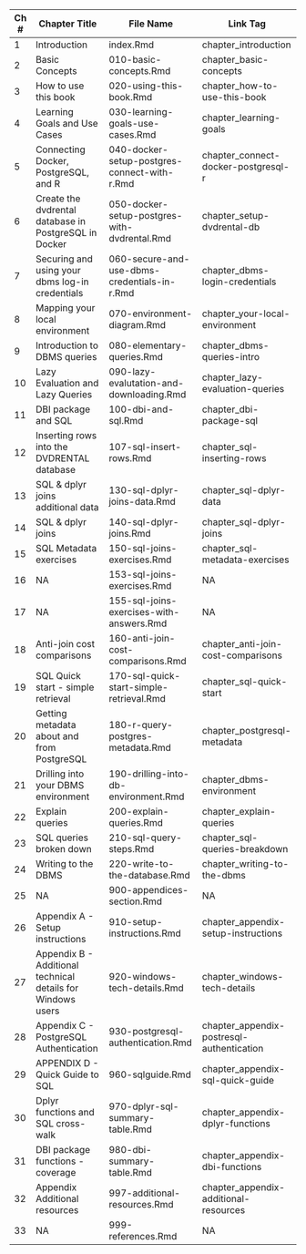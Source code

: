 |Ch # | Chapter Title | File Name | Link Tag|
|----|---------------------|---------------------|---------|
|1|Introduction|index.Rmd|chapter_introduction|
|2|Basic Concepts|010-basic-concepts.Rmd|chapter_basic-concepts|
|3|How to use this book |020-using-this-book.Rmd|chapter_how-to-use-this-book|
|4|Learning Goals and Use Cases |030-learning-goals-use-cases.Rmd|chapter_learning-goals|
|5|Connecting Docker, PostgreSQL, and R |040-docker-setup-postgres-connect-with-r.Rmd|chapter_connect-docker-postgresql-r|
|6|Create the dvdrental database in PostgreSQL in Docker |050-docker-setup-postgres-with-dvdrental.Rmd|chapter_setup-dvdrental-db|
|7|Securing and using your dbms log-in credentials |060-secure-and-use-dbms-credentials-in-r.Rmd|chapter_dbms-login-credentials|
|8|Mapping your local environment |070-environment-diagram.Rmd|chapter_your-local-environment|
|9|Introduction to DBMS queries |080-elementary-queries.Rmd|chapter_dbms-queries-intro|
|10|Lazy Evaluation and Lazy Queries |090-lazy-evalutation-and-downloading.Rmd|chapter_lazy-evaluation-queries|
|11|DBI package and SQL |100-dbi-and-sql.Rmd|chapter_dbi-package-sql|
|12|Inserting rows into the DVDRENTAL database |107-sql-insert-rows.Rmd|chapter_sql-inserting-rows|
|13|SQL & dplyr joins additional data |130-sql-dplyr-joins-data.Rmd|chapter_sql-dplyr-data|
|14|SQL & dplyr joins |140-sql-dplyr-joins.Rmd|chapter_sql-dplyr-joins|
|15|SQL Metadata exercises |150-sql-joins-exercises.Rmd|chapter_sql-metadata-exercises|
|16|NA|153-sql-joins-exercises.Rmd|NA|
|17|NA|155-sql-joins-exercises-with-answers.Rmd|NA|
|18|Anti-join cost comparisons |160-anti-join-cost-comparisons.Rmd|chapter_anti-join-cost-comparisons|
|19|SQL Quick start - simple retrieval |170-sql-quick-start-simple-retrieval.Rmd|chapter_sql-quick-start|
|20|Getting metadata about and from PostgreSQL |180-r-query-postgres-metadata.Rmd|chapter_postgresql-metadata|
|21|Drilling into your DBMS environment |190-drilling-into-db-environment.Rmd|chapter_dbms-environment|
|22|Explain queries |200-explain-queries.Rmd|chapter_explain-queries|
|23|SQL queries broken down |210-sql-query-steps.Rmd|chapter_sql-queries-breakdown|
|24|Writing to the DBMS |220-write-to-the-database.Rmd|chapter_writing-to-the-dbms|
|25|NA|900-appendices-section.Rmd|NA|
|26|Appendix A - Setup instructions|910-setup-instructions.Rmd|chapter_appendix-setup-instructions|
|27|Appendix B - Additional technical details for Windows users |920-windows-tech-details.Rmd|chapter_windows-tech-details|
|28|Appendix C - PostgreSQL Authentication |930-postgresql-authentication.Rmd|chapter_appendix-postresql-authentication|
|29|APPENDIX D - Quick Guide to SQL |960-sqlguide.Rmd|chapter_appendix-sql-quick-guide|
|30|Dplyr functions and SQL cross-walk |970-dplyr-sql-summary-table.Rmd|chapter_appendix-dplyr-functions|
|31|DBI package functions - coverage |980-dbi-summary-table.Rmd|chapter_appendix-dbi-functions|
|32|Appendix Additional resources |997-additional-resources.Rmd|chapter_appendix-additional-resources|
|33|NA|999-references.Rmd|NA|
